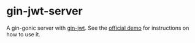 # gin-jwt-server

A gin-gonic server with [gin-jwt](https://github.com/appleboy/gin-jwt). See the [official demo](https://github.com/appleboy/gin-jwt#demo) for instructions on how to use it.
